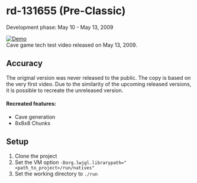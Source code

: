 # rd-131655 (Pre-Classic)
Development phase: May 10 - May 13, 2009

[![Demo](.assets/demo.gif)](https://www.youtube.com/watch?v=UMpv5kZ9-rE)
<br>Cave game tech test video released on May 13, 2009.

## Accuracy
The original version was never released to the public.
The copy is based on the very first video.
Due to the similarity of the upcoming released versions,
it is possible to recreate the unreleased version.

#### Recreated features:
- Cave generation
- 8x8x8 Chunks

## Setup
1. Clone the project
2. Set the VM option ``-Dorg.lwjgl.librarypath="<path_to_project>/run/natives"``
3. Set the working directory to ``./run``